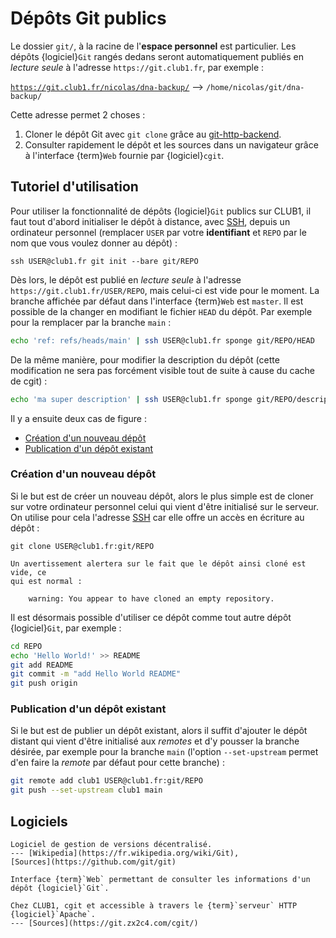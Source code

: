 Dépôts Git publics
==================

Le dossier `git/`, à la racine de l'**espace personnel** est particulier.
Les dépôts {logiciel}`Git` rangés dedans seront automatiquement publiés en _lecture seule_
à l'adresse `https://git.club1.fr`, par exemple :

[`https://git.club1.fr/nicolas/dna-backup/`](https://git.club1.fr/nicolas/dna-backup/)
--> `/home/nicolas/git/dna-backup/`

Cette adresse permet 2 choses :

1. Cloner le dépôt Git avec `git clone` grâce au
   [git-http-backend](https://git-scm.com/docs/git-http-backend).
2. Consulter rapidement le dépôt et les sources dans un navigateur grâce à
   l'interface {term}`Web` fournie par {logiciel}`cgit`.

Tutoriel d'utilisation
----------------------

Pour utiliser la fonctionnalité de dépôts {logiciel}`Git` publics sur CLUB1, il faut tout
d'abord initialiser le dépôt à distance, avec [SSH](ssh.md), depuis un ordinateur personnel
(remplacer `USER` par votre **identifiant** et `REPO` par le nom que vous
voulez donner au dépôt) :

    ssh USER@club1.fr git init --bare git/REPO

Dès lors, le dépôt est publié en _lecture seule_ à l'adresse
`https://git.club1.fr/USER/REPO`, mais celui-ci est vide pour le
moment. La branche affichée par défaut dans l'interface {term}`Web` est `master`.
Il est possible de la changer en modifiant le fichier `HEAD` du dépôt.
Par exemple pour la remplacer par la branche `main` :

```sh
echo 'ref: refs/heads/main' | ssh USER@club1.fr sponge git/REPO/HEAD
```

De la même manière, pour modifier la description du dépôt (cette modification
ne sera pas forcément visible tout de suite à cause du cache de cgit) :

```sh
echo 'ma super description' | ssh USER@club1.fr sponge git/REPO/description
```

Il y a ensuite deux cas de figure :

- [Création d'un nouveau dépôt](#création-dun-nouveau-dépôt)
- [Publication d'un dépôt existant](#publication-dun-dépôt-existant)

### Création d'un nouveau dépôt

Si le but est de créer un nouveau dépôt, alors le plus simple est de cloner
sur votre ordinateur personnel celui qui vient d'être initialisé sur le serveur.
On utilise pour cela l'adresse [SSH](ssh.md) car elle offre un accès en écriture
au dépôt :

    git clone USER@club1.fr:git/REPO

```{note}
Un avertissement alertera sur le fait que le dépôt ainsi cloné est vide, ce
qui est normal :

    warning: You appear to have cloned an empty repository.
```

Il est désormais possible d'utiliser ce dépôt comme tout autre dépôt {logiciel}`Git`,
par exemple :

```sh
cd REPO
echo 'Hello World!' >> README
git add README
git commit -m "add Hello World README"
git push origin
```


### Publication d'un dépôt existant

Si le but est de publier un dépôt existant, alors il suffit d'ajouter le
dépôt distant qui vient d'être initialisé aux _remotes_ et d'y pousser la
branche désirée, par exemple pour la branche `main` (l'option `--set-upstream`
permet d'en faire la _remote_ par défaut pour cette branche) :

```sh
git remote add club1 USER@club1.fr:git/REPO
git push --set-upstream club1 main
```

Logiciels
---------

```{logiciel} Git
Logiciel de gestion de versions décentralisé.
--- [Wikipedia](https://fr.wikipedia.org/wiki/Git),
[Sources](https://github.com/git/git)
```

```{logiciel} cgit
Interface {term}`Web` permettant de consulter les informations d'un dépôt {logiciel}`Git`.

Chez CLUB1, cgit et accessible à travers le {term}`serveur` HTTP {logiciel}`Apache`.
--- [Sources](https://git.zx2c4.com/cgit/)
```
